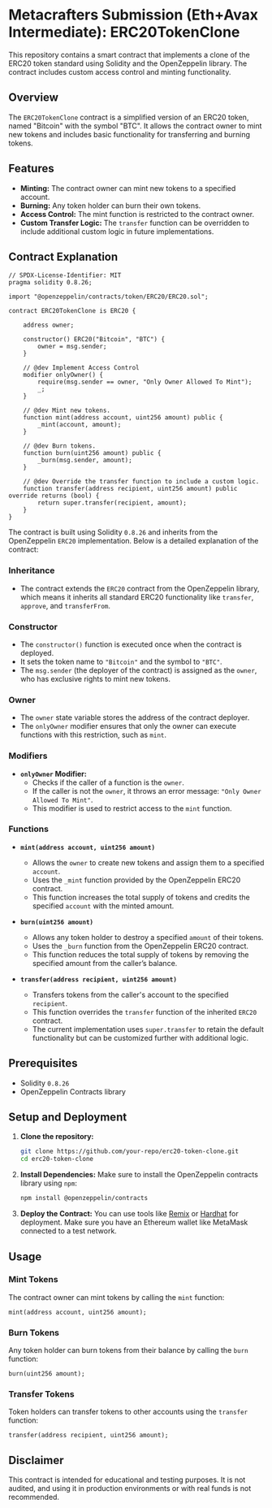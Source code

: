 # Metacrafters Submission (Eth+Avax Intermediate): ERC20TokenClone

This repository contains a smart contract that implements a clone of the ERC20 token standard using Solidity and the OpenZeppelin library. The contract includes custom access control and minting functionality.

## Overview

The `ERC20TokenClone` contract is a simplified version of an ERC20 token, named "Bitcoin" with the symbol "BTC". It allows the contract owner to mint new tokens and includes basic functionality for transferring and burning tokens.

## Features

- **Minting:** The contract owner can mint new tokens to a specified account.
- **Burning:** Any token holder can burn their own tokens.
- **Access Control:** The mint function is restricted to the contract owner.
- **Custom Transfer Logic:** The `transfer` function can be overridden to include additional custom logic in future implementations.

## Contract Explanation

```solidity
// SPDX-License-Identifier: MIT
pragma solidity 0.8.26;

import "@openzeppelin/contracts/token/ERC20/ERC20.sol";

contract ERC20TokenClone is ERC20 {

    address owner;
    
    constructor() ERC20("Bitcoin", "BTC") {
        owner = msg.sender;
    }

    // @dev Implement Access Control 
    modifier onlyOwner() {
        require(msg.sender == owner, "Only Owner Allowed To Mint");
        _;
    }

    // @dev Mint new tokens.
    function mint(address account, uint256 amount) public {
        _mint(account, amount);
    }
    
    // @dev Burn tokens.
    function burn(uint256 amount) public {
        _burn(msg.sender, amount);
    }

    // @dev Override the transfer function to include a custom logic.
    function transfer(address recipient, uint256 amount) public override returns (bool) {
        return super.transfer(recipient, amount);
    }
}
```

The contract is built using Solidity `0.8.26` and inherits from the OpenZeppelin `ERC20` implementation. Below is a detailed explanation of the contract:

### Inheritance
- The contract extends the `ERC20` contract from the OpenZeppelin library, which means it inherits all standard ERC20 functionality like `transfer`, `approve`, and `transferFrom`.

### Constructor
- The `constructor()` function is executed once when the contract is deployed.
- It sets the token name to `"Bitcoin"` and the symbol to `"BTC"`.
- The `msg.sender` (the deployer of the contract) is assigned as the `owner`, who has exclusive rights to mint new tokens.

### Owner
- The `owner` state variable stores the address of the contract deployer.
- The `onlyOwner` modifier ensures that only the owner can execute functions with this restriction, such as `mint`.

### Modifiers
- **`onlyOwner` Modifier:**
    - Checks if the caller of a function is the `owner`.
    - If the caller is not the `owner`, it throws an error message: `"Only Owner Allowed To Mint"`.
    - This modifier is used to restrict access to the `mint` function.

### Functions

- **`mint(address account, uint256 amount)`**
    - Allows the `owner` to create new tokens and assign them to a specified `account`.
    - Uses the `_mint` function provided by the OpenZeppelin ERC20 contract.
    - This function increases the total supply of tokens and credits the specified `account` with the minted amount.

- **`burn(uint256 amount)`**
    - Allows any token holder to destroy a specified `amount` of their tokens.
    - Uses the `_burn` function from the OpenZeppelin ERC20 contract.
    - This function reduces the total supply of tokens by removing the specified amount from the caller’s balance.

- **`transfer(address recipient, uint256 amount)`**
    - Transfers tokens from the caller's account to the specified `recipient`.
    - This function overrides the `transfer` function of the inherited `ERC20` contract.
    - The current implementation uses `super.transfer` to retain the default functionality but can be customized further with additional logic.

## Prerequisites

- Solidity `0.8.26`
- OpenZeppelin Contracts library

## Setup and Deployment

1. **Clone the repository:**
    ```bash
    git clone https://github.com/your-repo/erc20-token-clone.git
    cd erc20-token-clone
    ```

2. **Install Dependencies:**
   Make sure to install the OpenZeppelin contracts library using `npm`:
    ```bash
    npm install @openzeppelin/contracts
    ```

3. **Deploy the Contract:**
   You can use tools like [Remix](https://remix.ethereum.org/) or [Hardhat](https://hardhat.org/) for deployment. Make sure you have an Ethereum wallet like MetaMask connected to a test network.

## Usage

### Mint Tokens

The contract owner can mint tokens by calling the `mint` function:
```solidity
mint(address account, uint256 amount);
```

### Burn Tokens

Any token holder can burn tokens from their balance by calling the `burn` function:
```solidity
burn(uint256 amount);
```

### Transfer Tokens

Token holders can transfer tokens to other accounts using the `transfer` function:
```solidity
transfer(address recipient, uint256 amount);
```

## Disclaimer

This contract is intended for educational and testing purposes. It is not audited, and using it in production environments or with real funds is not recommended.

